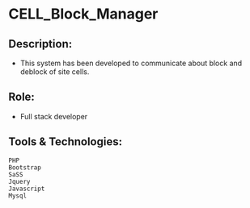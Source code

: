 # CELL_Block_Manager

##  Description: 
  -  This system has been developed to communicate about block and deblock of site  cells.

##  Role: 
  -  Full stack developer
  
##  Tools & Technologies: 
    PHP
    Bootstrap
    SaSS
    Jquery
    Javascript
    Mysql
